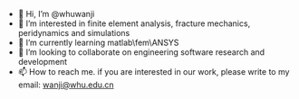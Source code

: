 - 👋 Hi, I’m @whuwanji
- 👀 I’m interested in finite element analysis, fracture mechanics, peridynamics and simulations
- 🌱 I’m currently learning matlab\fem\ANSYS
- 💞️ I’m looking to collaborate on engineering software research and development
- 📫 How to reach me. if you are interested in our work, please write to my email: wanji@whu.edu.cn

<!---
whuwanji/whuwanji is a ✨ special ✨ repository because its `README.md` (this file) appears on your GitHub profile.
You can click the Preview link to take a look at your changes.
--->
